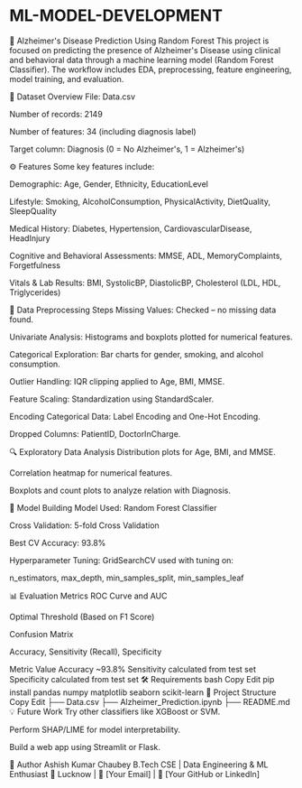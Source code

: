# ML-MODEL-DEVELOPMENT
🧠 Alzheimer's Disease Prediction Using Random Forest
This project is focused on predicting the presence of Alzheimer's Disease using clinical and behavioral data through a machine learning model (Random Forest Classifier). The workflow includes EDA, preprocessing, feature engineering, model training, and evaluation.

📁 Dataset Overview
File: Data.csv

Number of records: 2149

Number of features: 34 (including diagnosis label)

Target column: Diagnosis (0 = No Alzheimer's, 1 = Alzheimer's)

⚙️ Features
Some key features include:

Demographic: Age, Gender, Ethnicity, EducationLevel

Lifestyle: Smoking, AlcoholConsumption, PhysicalActivity, DietQuality, SleepQuality

Medical History: Diabetes, Hypertension, CardiovascularDisease, HeadInjury

Cognitive and Behavioral Assessments: MMSE, ADL, MemoryComplaints, Forgetfulness

Vitals & Lab Results: BMI, SystolicBP, DiastolicBP, Cholesterol (LDL, HDL, Triglycerides)

🧹 Data Preprocessing Steps
Missing Values: Checked – no missing data found.

Univariate Analysis: Histograms and boxplots plotted for numerical features.

Categorical Exploration: Bar charts for gender, smoking, and alcohol consumption.

Outlier Handling: IQR clipping applied to Age, BMI, MMSE.

Feature Scaling: Standardization using StandardScaler.

Encoding Categorical Data: Label Encoding and One-Hot Encoding.

Dropped Columns: PatientID, DoctorInCharge.

🔍 Exploratory Data Analysis
Distribution plots for Age, BMI, and MMSE.

Correlation heatmap for numerical features.

Boxplots and count plots to analyze relation with Diagnosis.

🧠 Model Building
Model Used: Random Forest Classifier

Cross Validation: 5-fold Cross Validation

Best CV Accuracy: 93.8%

Hyperparameter Tuning: GridSearchCV used with tuning on:

n_estimators, max_depth, min_samples_split, min_samples_leaf

📊 Evaluation Metrics
ROC Curve and AUC

Optimal Threshold (Based on F1 Score)

Confusion Matrix

Accuracy, Sensitivity (Recall), Specificity

Metric	Value
Accuracy	~93.8%
Sensitivity	calculated from test set
Specificity	calculated from test set
🛠️ Requirements
bash
Copy
Edit
pip install pandas numpy matplotlib seaborn scikit-learn
📂 Project Structure
Copy
Edit
├── Data.csv
├── Alzheimer_Prediction.ipynb
├── README.md
💡 Future Work
Try other classifiers like XGBoost or SVM.

Perform SHAP/LIME for model interpretability.

Build a web app using Streamlit or Flask.

🙌 Author
Ashish Kumar Chaubey
B.Tech CSE | Data Engineering & ML Enthusiast
📍 Lucknow | 📧 [Your Email] | 💼 [Your GitHub or LinkedIn]

